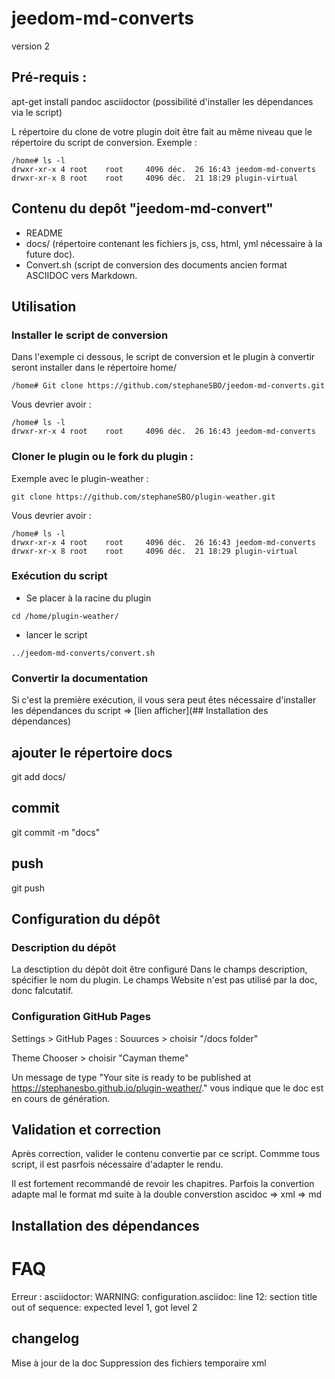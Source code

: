 # jeedom-md-converts

version 2

## Pré-requis :
apt-get install pandoc asciidoctor (possibilité d'installer les dépendances via le script)

L répertoire du clone de votre plugin doit être fait au même niveau que le répertoire du script de conversion.
Exemple : 

```
/home# ls -l
drwxr-xr-x 4 root    root     4096 déc.  26 16:43 jeedom-md-converts
drwxr-xr-x 8 root    root     4096 déc.  21 18:29 plugin-virtual
```

## Contenu du depôt "jeedom-md-convert"
- README
- docs/ (répertoire contenant les fichiers js, css, html, yml nécessaire à la future doc).
- Convert.sh (script de conversion des documents ancien format ASCIIDOC vers Markdown.

## Utilisation

### Installer le script de conversion 

Dans l'exemple ci dessous, le script de conversion et le plugin à convertir seront installer dans le répertoire home/
```
/home# Git clone https://github.com/stephaneSBO/jeedom-md-converts.git
```
Vous devrier avoir : 
```
/home# ls -l
drwxr-xr-x 4 root    root     4096 déc.  26 16:43 jeedom-md-converts
```

### Cloner le plugin ou le fork du plugin : 

Exemple avec le plugin-weather :
```
git clone https://github.com/stephaneSBO/plugin-weather.git
```

Vous devrier avoir : 
```
/home# ls -l
drwxr-xr-x 4 root    root     4096 déc.  26 16:43 jeedom-md-converts
drwxr-xr-x 8 root    root     4096 déc.  21 18:29 plugin-virtual
```

### Exécution du script 

- Se placer à la racine du plugin

```cd /home/plugin-weather/```

- lancer le script

```../jeedom-md-converts/convert.sh```

### Convertir la documentation

Si c'est la première exécution, il vous sera peut êtes nécessaire d'installer les dépendances du script =>  [lien afficher](## Installation des dépendances) 

## ajouter le répertoire docs 

git add docs/

## commit 

git commit -m "docs"

## push

git push

## Configuration du dépôt

### Description du dépôt

La desctiption du dépôt doit être configuré 
Dans le champs description, spécifier le nom du plugin. 
Le champs Website n'est pas utilisé par la doc, donc falcutatif.

### Configuration GitHub Pages

Settings > GitHub Pages :
Souurces > choisir "/docs folder"

Theme Chooser > choisir "Cayman theme"

Un message de type "Your site is ready to be published at https://stephanesbo.github.io/plugin-weather/." vous indique que le doc est en cours de génération.

## Validation et correction

Après correction, valider le contenu convertie par ce script. Commme tous script, il est pasrfois nécessaire d'adapter le rendu.

Il est fortement recommandé de revoir les chapitres. Parfois la convertion adapte mal le format md suite à la double converstion ascidoc => xml => md

## Installation des dépendances

# FAQ

Erreur :
asciidoctor: WARNING: configuration.asciidoc: line 12: section title out of sequence: expected level 1, got level 2

## changelog
Mise à jour de la doc
Suppression des fichiers temporaire xml
 
